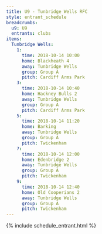 ```yaml
---
title: U9 - Tunbridge Wells RFC
style: entrant_schedule
breadcrumbs:
  u9: U9
  entrants: clubs
items:
  Tunbridge Wells:
    1:
      time: 2018-10-14 10:00
      home: Blackheath 4
      away: Tunbridge Wells
      group: Group A
      pitch: Cardiff Arms Park
    3:
      time: 2018-10-14 10:40
      home: Hackney Bulls 2
      away: Tunbridge Wells
      group: Group A
      pitch: Cardiff Arms Park
    5:
      time: 2018-10-14 11:20
      home: Barking
      away: Tunbridge Wells
      group: Group A
      pitch: Twickenham
    7:
      time: 2018-10-14 12:00
      home: Edenbridge 2
      away: Tunbridge Wells
      group: Group A
      pitch: Twickenham
    9:
      time: 2018-10-14 12:40
      home: Old Cooperians 2
      away: Tunbridge Wells
      group: Group A
      pitch: Twickenham
---
```


{% include schedule_entrant.html %}
